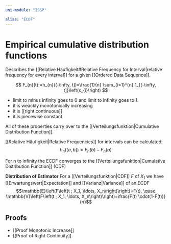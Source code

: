 ```yaml
---
uni-module: "ISSP"

alias: "ECDF"
---
```


# Empirical cumulative distribution functions

Describes the [[Relative Häufigkeit#Relative Frequency for Interval|relative frequency for every interval]] for a given [[Ordered Data Sequence]].

$$
F_{n}(t):=h_{n}((-\infty, t])=\frac{1}{n} \sum_{i=1}^{n} 1_{(-\infty, t]}\left(x_{i}\right)
$$

- limit to minus infinity goes to 0 and limit to infinity goes to 1.
- it is weackly monotonically increasing
- it is [[right continuous]]
- it is piecewise constant

All of these properties carry over to the [[Verteilungsfunktion|Cumulative Distribution Function]].

[[Relative Häufigkeit|Relative Frequencies]] for intervals can be calculated:
$$h_n((a,b])=F_n(b)-F_n(a)$$

For n to infinity the ECDF converges to the [[Verteilungsfunktion|Cumulative Distribution Function]] (CDF)

**Distribution of Estimator**
For a [[Verteilungsfunktion|CDF]] $F$ of $X_1$ we have [[Erwartungswert|Expectation]] and [[Varianz|Variance]] of an ECDF
$$\mathbb{E}\left(F\left(t ; X_1, \ldots, X_n\right)\right)=F(t), \quad \mathbb{V}\left(F\left(t ; X_1, \ldots, X_n\right)\right)=\frac{F(t) \cdot(1-F(t))}{n}$$

## Proofs

- [[Proof Monotonic Increase]]
- [[Proof of Right Continuity]]
